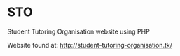 # STO
Student Tutoring Organisation website using PHP

Website found at: http://student-tutoring-organisation.tk/
